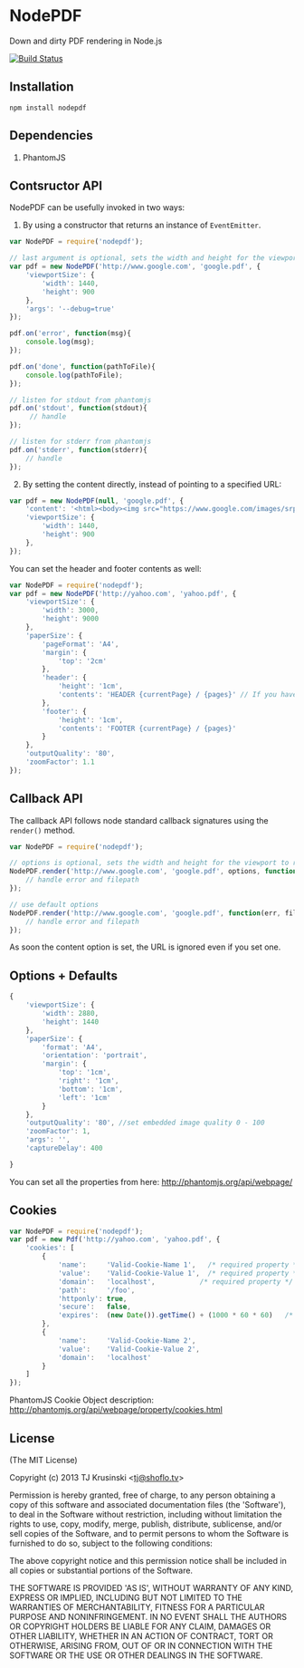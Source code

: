 # NodePDF

Down and dirty PDF rendering in Node.js

[![Build Status](https://travis-ci.org/TJkrusinski/NodePDF.png?branch=master)](https://travis-ci.org/TJkrusinski/NodePDF)

## Installation

````
npm install nodepdf
````

## Dependencies

1. PhantomJS

## Contsructor API

NodePDF can be usefully invoked in two ways:
1. By using a constructor that returns an instance of `EventEmitter`.

```` javascript
var NodePDF = require('nodepdf');

// last argument is optional, sets the width and height for the viewport to render the pdf from. (see additional options)
var pdf = new NodePDF('http://www.google.com', 'google.pdf', {
	'viewportSize': {
		'width': 1440,
		'height': 900
	}, 
	'args': '--debug=true'
});

pdf.on('error', function(msg){
	console.log(msg);
});

pdf.on('done', function(pathToFile){
	console.log(pathToFile);
});

// listen for stdout from phantomjs
pdf.on('stdout', function(stdout){
	 // handle
});

// listen for stderr from phantomjs
pdf.on('stderr', function(stderr){
	// handle
});

````
2. By setting the content directly, instead of pointing to a specified URL:
```` javascript
var pdf = new NodePDF(null, 'google.pdf', {
	'content': '<html><body><img src="https://www.google.com/images/srpr/logo11w.png" alt="google"/></body></html>',
	'viewportSize': {
		'width': 1440,
		'height': 900
	},
});
````


You can set the header and footer contents as well:
```` javascript
var NodePDF = require('nodepdf');
var pdf = new NodePDF('http://yahoo.com', 'yahoo.pdf', {
	'viewportSize': {
		'width': 3000,
		'height': 9000
	},
	'paperSize': {
		'pageFormat': 'A4',
		'margin': {
			'top': '2cm'
		},
		'header': {
			'height': '1cm',
			'contents': 'HEADER {currentPage} / {pages}' // If you have 2 pages the result looks like this: HEADER 1 / 2
		},
		'footer': {
			'height': '1cm',
			'contents': 'FOOTER {currentPage} / {pages}'
		}
	},
	'outputQuality': '80',
	'zoomFactor': 1.1
});
````

## Callback API

The callback API follows node standard callback signatures using the `render()` method.

```` javascript
var NodePDF = require('nodepdf');

// options is optional, sets the width and height for the viewport to render the pdf from. (see additional options)
NodePDF.render('http://www.google.com', 'google.pdf', options, function(err, filePath){
	// handle error and filepath
});

// use default options
NodePDF.render('http://www.google.com', 'google.pdf', function(err, filePath){
	// handle error and filepath
});

````

As soon the content option is set, the URL is ignored even if you set one.

## Options + Defaults
```` javascript
{
	'viewportSize': {
		'width': 2880,
		'height': 1440
	},
	'paperSize': {
		'format': 'A4',
		'orientation': 'portrait',
		'margin': {
			'top': '1cm',
			'right': '1cm',
			'bottom': '1cm',
			'left': '1cm'
		}
	},
	'outputQuality': '80', //set embedded image quality 0 - 100
	'zoomFactor': 1,
	'args': '',
	'captureDelay': 400

}
````

You can set all the properties from here: http://phantomjs.org/api/webpage/

## Cookies

```` javascript
var NodePDF = require('nodepdf');
var pdf = new Pdf('http://yahoo.com', 'yahoo.pdf', {
	'cookies': [
		{
			'name':     'Valid-Cookie-Name 1',   /* required property */
			'value':    'Valid-Cookie-Value 1',  /* required property */
			'domain':   'localhost',           /* required property */
			'path':     '/foo',
			'httponly': true,
			'secure':   false,
			'expires':  (new Date()).getTime() + (1000 * 60 * 60)   /* <-- expires in 1 hour */
		},
		{
			'name':     'Valid-Cookie-Name 2',
			'value':    'Valid-Cookie-Value 2',
			'domain':   'localhost'
		}
	]
});
````

PhantomJS Cookie Object description: http://phantomjs.org/api/webpage/property/cookies.html

## License

(The MIT License)

Copyright (c) 2013 TJ Krusinski &lt;tj@shoflo.tv&gt;

Permission is hereby granted, free of charge, to any person obtaining
a copy of this software and associated documentation files (the
'Software'), to deal in the Software without restriction, including
without limitation the rights to use, copy, modify, merge, publish,
distribute, sublicense, and/or sell copies of the Software, and to
permit persons to whom the Software is furnished to do so, subject to
the following conditions:

The above copyright notice and this permission notice shall be
included in all copies or substantial portions of the Software.

THE SOFTWARE IS PROVIDED 'AS IS', WITHOUT WARRANTY OF ANY KIND,
EXPRESS OR IMPLIED, INCLUDING BUT NOT LIMITED TO THE WARRANTIES OF
MERCHANTABILITY, FITNESS FOR A PARTICULAR PURPOSE AND NONINFRINGEMENT.
IN NO EVENT SHALL THE AUTHORS OR COPYRIGHT HOLDERS BE LIABLE FOR ANY
CLAIM, DAMAGES OR OTHER LIABILITY, WHETHER IN AN ACTION OF CONTRACT,
TORT OR OTHERWISE, ARISING FROM, OUT OF OR IN CONNECTION WITH THE
SOFTWARE OR THE USE OR OTHER DEALINGS IN THE SOFTWARE.
